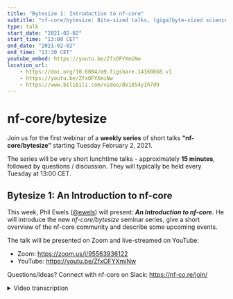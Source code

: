 ```yaml
---
title: "Bytesize 1: Introduction to nf-core"
subtitle: "nf-core/bytesize: Bite-sized talks, (giga)byte-sized science!"
type: talk
start_date: "2021-02-02"
start_time: "13:00 CET"
end_date: "2021-02-02"
end_time: "13:30 CET"
youtube_embed: https://youtu.be/ZfxOFYXmiNw
location_url:
    - https://doi.org/10.6084/m9.figshare.14160668.v1
    - https://youtu.be/ZfxOFYXmiNw
    - https://www.bilibili.com/video/BV1854y1h7d9
---
```


# nf-core/bytesize

Join us for the first webinar of a **weekly series** of short talks **“nf-core/bytesize”** starting Tuesday February 2, 2021.

The series will be very short lunchtime talks - approximately **15 minutes**, followed by questions / discussion.
They will typically be held every Tuesday at 13:00 CET.

## Bytesize 1: An Introduction to nf-core

This week, Phil Ewels ([@ewels](http://github.com/ewels/)) will present: _**An Introduction to nf-core.**_
He will introduce the new _nf-core/bytesize_ seminar series, give a short overview of the nf-core community
and describe some upcoming events.

The talk will be presented on Zoom and live-streamed on YouTube:

* Zoom: <https://zoom.us/j/95563936122>
* YouTube: <https://youtu.be/ZfxOFYXmiNw>

Questions/Ideas? Connect with nf-core on Slack: <https://nf-co.re/join/>

<details markdown="1"><summary>Video transcription</summary>

<b>Note: This text has been edited to make it more suitable for readers. </b>

Hello, thank you very much for the introduction.

It is great to get these talks started and speak to everybody today.
Apologies for the slightly last minute kind of announcement of these talks, they cracked up on us slightly, but it's great to see so many people joining today.

Hopefully this will be the start of a really exciting kind of series for us. The talks are deliberately really short and hopefully very focused. Today is a bit of a special one because it's the first one so I'm going to give a very short introduction to <b>nf-core</b> to the project for newcomers and then I am going to talk about the seminar series itself.

And also talk a little bit about the upcoming hackathon. If you have any questions then shout out or Renuka will curate those and we'll take them at the end so for any of you not familiar with nf- core

<b>nf-core</b> is a community effort to collect a curated set of analysis pipelines using Nextflow, the focus being very much on the community, really high quality workflows and working together to make that happen.

Nextflow is a workflow manager, a pipelining tool and the beauty of Nextflow is that it works on almost any computational infrastructure. The pipeline code is portable across all these different systems so you write one pipeline and it can run anywhere -  on a cloud, or locally on your HPC.  

It is this functionality which really allows a community like <b>nf-core</b> to work where we can build a single work together on a single pipeline and run it in very heterogeneous compute environments.

It is something which is extremely powerful as well, as Nextflow can also handle the different software container systems so you don't have to go and install hundreds of different bioinformatics tools every time you want to run a pipeline.

As long as you are set up with either Docker, Singularity or Conda or in fact also now Shifter and Podman and other containerised tools. All of the <b>nf-core</b> pipelines should work basically out of the box and each pipeline all comes with its own set of software dependencies already pre-packaged for you.

So that is Nextflow. <b>nf-core</b> is kind of a distinct project but of course we are closely tied to Nextflow. What we bring is a set of guidelines to harmonise all the pipelines within the projects. We are a large group of people now, and so we all need to kind of play by the same set of rules and the guidelines.

We provide a lot of helper tools which give additional functionality, both if you are running pipelines or workflow.

That helps to list what is available and download those pipelines so that you can run them on your offline cluster and kind of streamline some of these common workflows. But also for pipeline developers as well, and to run automated tests or to build a pipeline from our template.

Finally what many people come to us for, is the resource that the pipelines themselves and so we have a large number of pipelines which are ready to go, some in development, still some some quite mature.

All of them hopefully useful and ready to go, the pipelines are great, the tools are fantastic but none of that happens without the community and that's really the heart of <b>nf-core</b>. What started off as kind of a small unofficial project mostly in Europe. This has really now spread to be a fairly global and hopefully as inclusive as possible community.

As Renuka mentioned we are getting people from all over the world contacting us now and getting involved. This comes with its own challenges especially time-zones and things but it is great to see so many of you here.

The heart of this community and the communication is mostly Slack, so if you are not already, then hop onto slack and then you'll find channels for pipelines and also communicate and discuss all the different topics around <b>nf-core</b> and it's a really fun place to be. If you want more details on <b>nf-core</b> itself you can check out the publication on the website <https://nf-co.re/publications>.

What is this Bytesize? Bytesize is a new seminar series that we are starting off and nf-core has grown and more people were involved.

A lot of people have been wanting to get involved and get up to speed with how things work.
And there has been an increasing demand for training materials and documentation.
This hopefully is kind of another arrow in our quiver for that.

It is like a bit more material that we can start to generate training materials basically for newcomers. We'll be doing these as live seminars and that's partly to spread them out over time so that they're not too big an ask of any one person at any given time.

We will be spreading them out between speakers so it will not just be me talking every single week and also we have a question and answer session. Afterwards as well as that all of these talks are going out live to youtube where they will also be archived and curated into playlists so that they are easily accessible.

We are also thinking that we are going to put these in a prominent space on the <b>nf-core</b> website. And hopefully it might even start to associate the talks with videos there along with some written material where appropriate.

So this will be a kind of good way to take out specific focused topics, talk about them in detail and then if you're following along with the series you can learn as you go along. But also we can refer back to these talks if people ask us questions which are related and I have to thank Renuka for the excellent name suggestion and tagline which I think is very catchy.

We are aiming to try and do just 15 minutes of actual talking and it is because it is a kind of lunch-time seminar so we do not want to take too much time out of your day

We are going to try and do every Tuesday lunchtime in Europe, hopefully this time will work for other time zones as well.

We are going to try and keep each talk as focused as possible on specific topics so not too broad as many of our previous training talks have been.

We have been kind of the core team; the outreach team has been working quite hard the last few weeks and trying to think up different things. Our initial focus is going to be trying to cover some of the common training topics and topics which will be important for the hackathon.

This is really to try and bring everybody up to the same starting point so that when we do the hackathon you already know how to get started. This is an important note on the upcoming hackathon - previously we have had these meetings as a combination of training and actual writing code. But this time we're going to try and pull the training out a little bit, and spread that out over this seminar series instead and focus specifically on really like writing for the hackathon and make it a bit more a bit more intense.

So this seminar series is a good way to keep on track of everything and make sure that when you hit the hackathon you hit the ground running. We've got a lot of other ideas in addition to these listed here and this might change so we're going to be announcing these as we did today's talk. Hopefully with a bit more warning through the nf-core website.

We have the ‘Events’ page, it was just suggested a moment ago that we make this a bit prominent.  It is now listed as a main button in the top navigation which you can find easily that will list all the talks, when they are and what they are about.

We have a dedicated Slack channel on the nf-core Slack and you can pop in there to ask questions about any of the talks. We will try and scoop them up and of course we will be announcing them via our twitter feed as well and we are really keen to hear what you'd like to know about.

So far the topics that we have come up with, the things that are commonly asked about within the nf-core Slack which are common topics of confusion or things which we think will help people. But of course we are going to want input from the community.

So jump onto that Slack channel and fire away with any ideas of things you would like to see short talks on and I will put them into the list and see if we can cover them. If you would like to give any talks we are are looking for more speakers always, so if you are if you are interested in giving a talk on any topic then please
wave your hand okay.

So that is the talk series. Also announced today is the nf-hackathon and this is our next big event as <b>nf</b> has grown over the past couple of years. We started off with really very small very informal hackathons and then they have kind of become more formalized, bigger, and more inclusive as we have gone along.

I am hoping that this next one will be a natural growth.

They have actually become one of my favorite parts of working with nf-core. Getting everyone together either in person or virtually and kind of having a real focused time to work together.
It is really evident then the community aspect because everyone is working together and chatting and you kind of see everyone's contributions.

Because of the ongoing pandemic the next hackathon will be hosted virtually, so it will all be online. It is going to be towards the end of March the 22nd - 24th.

We have done it at the start of the week with the intention that for people who are working on a project they will be kind of a tail off at the end of the week. So an unofficial hackathon can continue afterwards if you would like to.

Lots of good reasons to attend - of course we will all be there so you can come and hang out with us. This year Harshil suggested that we try and push this live pair programming which is becoming more and more possible with different code editors like Atom and Vscode.

So if we have two or more people working on the same chunk of code or the same idea, we can all hop into the same session and basically co-edit the same file live.

Even if it is just one person typing it is a nice way to actually kind of feel like we are sitting next to one another even though we might be on different continents. There is going to be quite a lot of focus on dsl2 domain-specific language too - the next iteration of the Nextflow syntax.

So if you have been hearing about this for a while but have never quite taken the plunge the hackathon is a great place to do. Because we are going to be doing lots of focused work on it, and leading up to that with some training materials. So it is a really good way to fully immerse yourself in this new world.

Speaking for myself as well there is also important stuff like Maxime has already started working on the collaborative playlist on spotify. So we can all get a groove on and of course um we are hoping to send out like we did for the last online hackathon.

If you sign up in time  we are hoping to send out some little goodie bags with some <b>nf-core</b> stash, so that is reason alone. To be honest i'm not sure if it is 100% confirmed yet, but maybe a little something like this might be coming through your letterbox - some very fancy socks. Again thank you Renuka for this as we will see. No promises!

Just like the Bytesize we would love your help with the hackathon as well. The organization is a big job and it started already but there are some key things that we would really like extra people on board for. As this is online and we are becoming more global, it would be great if we could try to spread the hackathon out across different time zones and get more people outside of Europe involved -  in the Americas or in Asia.

One of the ideas we had for that is just to have a handful of people who are in those different time zones or potentially willing to stay up late, so we know for certain that there is going to be at least one person around at any given time. Then we can try and keep the hackathon kind of rolling 24 hours which should be brilliant. Then if new people are hopping on and they do not know where to start or where to look, at least they know there is going to be someone responding to the messages and Slack.

If you would like to volunteer for that and if you're in a funky time zone that would be fantastic. We've also got the different hackathon projects, so we are looking for people to take the lead on those. For a similar reason, people coming in and wanting to know where to start or who to talk to, get a feel for which of the subtasks and what they could work on.

We are also looking for ideas for what people should work on different tasks and all of this is being organized through Slack.

So hop onto the new hackathon March 2021 Slack channel and either say that you would like to be involved or suggest any ideas. I should have put the link in here but there is also a webpage on the nf-core website for this.

Maybe I can share my screen window quickly just so you can see what I am talking about. Here you can see I am on the <b>nf-core</b> website. If I hop onto the 'Events' page <https://nf-co.re/events>, you can see that we have a page about today's talk. This one right now with links and everything.

There is also a page about the upcoming hackathon so if you click here, you will find the link to register. This is non-binding it does not cost anything to join a hackathon; it just helps us know roughly who is going to be there; also which projects people are interested in/working on, and if you want any of that cool stash then you have to put your address in so we can post it to you.

And then there are details about when it is going to be and how it is going to work. And this page will grow as the hackathon gets closer.  You can also see some of the ideas that we are working on for different kinds of tasks to work on the project.

Great, that is my 15 minutes! So as I finish every talk, come and join our community if you are
not already. we operate on Github, Slack, Twitter, Youtube and you can find all the details on how to join all of those on our website.

I did not introduce myself very much at the start but my name is Phil. I work at SciLifelab and I live in Sweden as well at the NGI. This lovely view I took with my new toy - it is about 70 meters above where I am sitting right now, when the sun was shining a couple of days ago

With that I am happy to take any questions. Please pop them into the Zoom chat or Slack, and Renuka can relay to me.

### Q&A
Renuka:
Thanks very much Phil and thanks everyone for listening. We have a question in the chat. Vidya wants to know whether there will be any talks on how to run <b>nf-core</b> on a grid system, like running on Slurm.

Phil:
Yeah I mean that is quite a specific question. Not so much nf-core, but that is more of a Nextflow issue we are going to talk about. One of the first talks will be about how to set up core configs.
So we have a few different ways to bring in Nextflow configuration into the <b>nf-core</b> pipelines and to make that easy for you.

We have plenty of people using nf-core pipelines on Slurm, myself included and so that would be a good place to start. There is a talk coming up about that and also head over to Slack, we have a channel called configs which is designed for questions like this.

Renuka:
Okay thank you and there do not seem to be any more questions in our chat here.
Yeah so that seems to be it basically.

Phil:
I am sorry I meant to say I totally forgot I need to put on the finish line as well.
We need to put a big hands up and thank you to the Chan Zuckerberg Initiative (CZI).
These hackathons and these Bytesize talks are supported through a grant that was received from the CZI, the EOS programme (Essential Open Source for Science) project.

So Renuka who is organizing all these behind the scenes, she is partly funded by this and also
a lot of the backend stuff is helped through that.  So it would be very difficult to do this without their help and we are very grateful. Remember to put that logo into the next talk!

There is also a question now about whether there is an agenda somewhere for the <b>nf-core</b> talks.
Yes, there will be so this will come up on the nf website under the ‘Events’ page.

We are just finalizing who is going to give which talks on which days.

As soon as we have  settled on those, we are going to start adding them to the <b>nf-core</b> website, so check them out.  I think when they are added to the <b>nf-core</b> website they automatically pop into Slack in a channel called #events so if you join that channel,  you will see them appear there.

And we are also going to announce them on #Bytesize as they are coming up.
</details>
